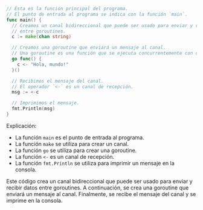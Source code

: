 ```go
// Esta es la función principal del programa.
// El punto de entrada al programa se indica con la función `main`.
func main() {
  // Creamos un canal bidireccional que puede ser usado para enviar y recibir datos
  // entre goroutines.
  c := make(chan string)

  // Creamos una goroutine que enviará un mensaje al canal.
  // Una goroutine es una función que se ejecuta concurrentemente con otras goroutines.
  go func() {
    c <- "Hola, mundo!"
  }()

  // Recibimos el mensaje del canal.
  // El operador `<-` es un canal de recepción.
  msg := <-c

  // Imprimimos el mensaje.
  fmt.Println(msg)
}
```

Explicación:

* La función `main` es el punto de entrada al programa.
* La función `make` se utiliza para crear un canal.
* La función `go` se utiliza para crear una goroutine.
* La función `<-` es un canal de recepción.
* La función `fmt.Println` se utiliza para imprimir un mensaje en la consola.

Este código crea un canal bidireccional que puede ser usado para enviar y recibir datos entre goroutines. A continuación, se crea una goroutine que enviará un mensaje al canal. Finalmente, se recibe el mensaje del canal y se imprime en la consola.